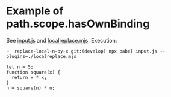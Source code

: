 # Example of path.scope.hasOwnBinding

See [input.js](input.js) and [localreplace.mjs](localreplace.mjs).
Execution:

`➜  replace-local-n-by-x git:(develop) npx babel input.js --plugins=./localreplace.mjs`
```
let n = 5;
function square(x) {
  return x * x;
}
n = square(n) * n;
```